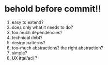 # behold before commit!!

1. easy to extend?
2. does only what it needs to do?
3. too much dependencies?
4. technical debt?
5. design patterns?
6. too-much abstractions? the right abstraction?
7. simple?
8. UX ittai/adi ?
